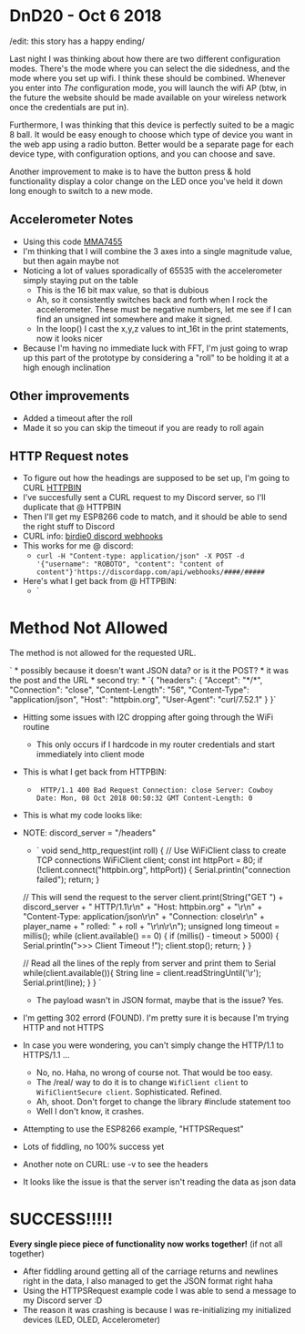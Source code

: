# DnD20 - Oct 6 2018

/edit: this story has a happy ending/

Last night I was thinking about how there are two different configuration modes. There's the mode where you can select the die sidedness, and the mode where you set up wifi. I think these should be combined. Whenever you enter into *The* configuration mode, you will launch the wifi AP (btw, in the future the website should be made available on your wireless network once the credentials are put in).

Furthermore, I was thinking that this device is perfectly suited to be a magic 8 ball. It would be easy enough to choose which type of device you want in the web app using a radio button. Better would be a separate page for each device type, with configuration options, and you can choose and save.

Another improvement to make is to have the button press & hold functionality display a color change on the LED once you've held it down long enough to switch to a new mode.


## Accelerometer Notes
* Using this code [MMA7455](https://playground.arduino.cc/Main/MMA7455)
* I'm thinking that I will combine the 3 axes into a single magnitude value, but then again maybe not
* Noticing a lot of values sporadically of 65535 with the accelerometer simply staying put on the table
    * This is the 16 bit max value, so that is dubious
    * Ah, so it consistently switches back and forth when I rock the accelerometer. These must be negative numbers, let me see if I can find an unsigned int somewhere and make it signed.
    * In the loop() I cast the x,y,z values to int_16t in the print statements, now it looks nicer
* Because I'm having no immediate luck with FFT, I'm just going to wrap up this part of the prototype by considering a "roll" to be holding it at a high enough inclination


## Other improvements
* Added a timeout after the roll
* Made it so you can skip the timeout if you are ready to roll again



## HTTP Request notes
* To figure out how the headings are supposed to be set up, I'm going to CURL [HTTPBIN](http://httpbin.org/)
* I've succesfully sent a CURL request to my Discord server, so I'll duplicate that @ HTTPBIN
* Then I'll get my ESP8266 code to match, and it should be able to send the right stuff to Discord
* CURL info: [birdie0 discord webhooks](https://birdie0.github.io/discord-webhooks-guide/tools/curl.html)
* This works for me @ discord:
    * ` curl -H "Content-type: application/json" -X POST -d '{"username": "ROBOTO", "content": "content of content"}'https://discordapp.com/api/webhooks/####/##### `
* Here's what I get back from @ HTTPBIN:
    * `<!DOCTYPE HTML PUBLIC "-//W3C//DTD HTML 3.2 Final//EN">
<title>405 Method Not Allowed</title>
<h1>Method Not Allowed</h1>
<p>The method is not allowed for the requested URL.</p>`
    * possibly because it doesn't want JSON data? or is it the POST?
    * it was the post and the URL
* second try:
    * `{
  "headers": {
    "Accept": "*/*",
    "Connection": "close",
    "Content-Length": "56",
    "Content-Type": "application/json",
    "Host": "httpbin.org",
    "User-Agent": "curl/7.52.1"
  }
}`


* Hitting some issues with I2C dropping after going through the WiFi routine
    * This only occurs if I hardcode in my router credentials and start immediately into client mode
    
* This is what I get back from HTTPBIN:
    * ` HTTP/1.1 400 Bad Request
Connection: close
Server: Cowboy
Date: Mon, 08 Oct 2018 00:50:32 GMT
Content-Length: 0`
* This is what my code looks like:
* NOTE: discord_server = "/headers"
    * ` void send_http_request(int roll)
{
  // Use WiFiClient class to create TCP connections
  WiFiClient client;
  const int httpPort = 80;
  if (!client.connect("httpbin.org", httpPort)) {
    Serial.println("connection failed");
    return;
  }

  // This will send the request to the server
  client.print(String("GET ") + discord_server + " HTTP/1.1\r\n" + 
                "Host: httpbin.org" + "\r\n" +
                "Content-Type: application/json\r\n" +
               "Connection: close\r\n" +
               player_name + " rolled: " +
               roll +
               "\r\n\r\n");
  unsigned long timeout = millis();
  while (client.available() == 0) {
    if (millis() - timeout > 5000) {
      Serial.println(">>> Client Timeout !");
      client.stop();
      return;
    }
  }
  
  // Read all the lines of the reply from server and print them to Serial
  while(client.available()){
    String line = client.readStringUntil('\r');
    Serial.print(line);
  }
} `
    * The payload wasn't in JSON format, maybe that is the issue? Yes.


* I'm getting 302 errord (FOUND). I'm pretty sure it is because I'm trying HTTP and not HTTPS
* In case you were wondering, you can't simply change the HTTP/1.1 to HTTPS/1.1 ... 
     * No, no. Haha, no wrong of course not. That would be too easy.
     * The /real/ way to do it is to change `WifiClient client` to `WifiClientSecure client`. Sophisticated. Refined.
     * Ah, shoot. Don't forget to change the library #include statement too
     * Well I don't know, it crashes.
     
    
* Attempting to use the ESP8266 example, "HTTPSRequest"
* Lots of fiddling, no 100% success yet
* Another note on CURL: use -v to see the headers
* It looks like the issue is that the server isn't reading the data as json data

# **SUCCESS!!!!!**
**Every single piece piece of functionality now works together!** (if not all together)


* After fiddling around getting all of the carriage returns and newlines right in the data, I also managed to get the JSON format right haha
* Using the HTTPSRequest example code I was able to send a message to my Discord server :D
* The reason it was crashing is because I was re-initializing my initialized devices (LED, OLED, Accelerometer)